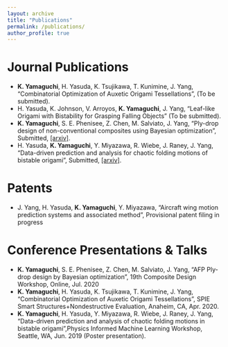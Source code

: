 ```yaml
---
layout: archive
title: "Publications"
permalink: /publications/
author_profile: true
---
```


Journal Publications
=====
* **K. Yamaguchi**, H. Yasuda, K. Tsujikawa, T. Kunimine, J. Yang, “Combinatorial Optimization of Auxetic Origami Tessellations”, (To be submitted).
* H. Yasuda, K. Johnson, V. Arroyos, **K. Yamaguchi**, J. Yang, “Leaf-like Origami with Bistability for Grasping Falling Objects” (To be submitted).
* **K. Yamaguchi**, S. E. Phenisee, Z. Chen, M. Salviato, J. Yang, “Ply-drop design of non-conventional composites using Bayesian optimization”, Submitted, [[arxiv]](https://arxiv.org/abs/2007.08757).
* H. Yasuda, **K. Yamaguchi**, Y. Miyazawa, R. Wiebe, J. Raney, J. Yang, “Data-driven prediction and analysis for chaotic folding motions of bistable origami”, Submitted, [[arxiv]](https://arxiv.org/abs/2002.12176).

Patents
=====
* J. Yang, H. Yasuda, **K. Yamaguchi**, Y. Miyazawa, “Aircraft wing motion prediction systems and associated method”, Provisional patent filing in progress

Conference Presentations & Talks
=====
* **K. Yamaguchi**, S. E. Phenisee, Z. Chen, M. Salviato, J. Yang, “AFP Ply-drop design by Bayesian optimization”, 19th Composite Design Workshop, Online, Jul. 2020
* **K. Yamaguchi**, H. Yasuda, K. Tsujikawa, T. Kunimine, J. Yang, “Combinatorial Optimization of Auxetic Origami Tessellations”, SPIE Smart Structures+Nondestructive Evaluation, Anaheim, CA, Apr. 2020.
* **K. Yamaguchi**, H. Yasuda, Y. Miyazawa, R. Wiebe, J. Raney, J. Yang, “Data-driven prediction and analysis of chaotic folding motions in bistable origami”,Physics Informed Machine Learning Workshop, Seattle, WA, Jun. 2019 (Poster presentation).
